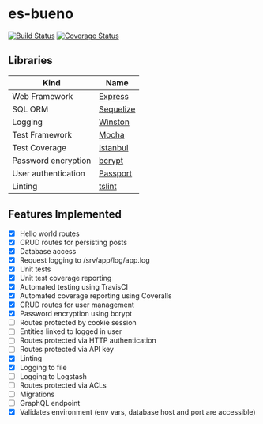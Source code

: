 # es-bueno

[![Build Status](https://travis-ci.org/galactic-filament/es-bueno.svg?branch=master)](https://travis-ci.org/galactic-filament/es-bueno)
[![Coverage Status](https://coveralls.io/repos/github/galactic-filament/es-bueno/badge.svg?branch=master)](https://coveralls.io/github/galactic-filament/es-bueno?branch=master)

## Libraries

Kind | Name
--- | ---
Web Framework | [Express](https://expressjs.com/)
SQL ORM | [Sequelize](http://docs.sequelizejs.com/)
Logging | [Winston](https://www.npmjs.com/package/winston)
Test Framework | [Mocha](https://mochajs.org/)
Test Coverage | [Istanbul](https://istanbul.js.org/)
Password encryption | [bcrypt](https://github.com/kelektiv/node.bcrypt.js)
User authentication | [Passport](https://github.com/jaredhanson/passport)
Linting | [tslint](https://github.com/palantir/tslint)

## Features Implemented

- [x] Hello world routes
- [x] CRUD routes for persisting posts
- [x] Database access
- [x] Request logging to /srv/app/log/app.log
- [x] Unit tests
- [x] Unit test coverage reporting
- [x] Automated testing using TravisCI
- [x] Automated coverage reporting using Coveralls
- [x] CRUD routes for user management
- [x] Password encryption using bcrypt
- [ ] Routes protected by cookie session
- [ ] Entities linked to logged in user
- [ ] Routes protected via HTTP authentication
- [ ] Routes protected via API key
- [x] Linting
- [x] Logging to file
- [ ] Logging to Logstash
- [ ] Routes protected via ACLs
- [ ] Migrations
- [ ] GraphQL endpoint
- [x] Validates environment (env vars, database host and port are accessible)
